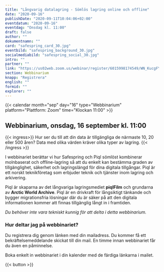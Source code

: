 ```yaml
---
title: "Långvarig datalagring - Sömlös lagring online och offline"
date: "2020-09-16"
publishDate: "2020-09-11T10:04:06+02:00"
eventdatum: "2020-09-16"
eventdag: "Onsdag kl. 11:00"
draft: false
author: ""
dokumentnamn: ""
card: "safespring_card_30.jpg"
eventbild: "safespring_background_30.jpg"
socialmediabild: "safespring_social_30.jpg"
intro: ""
partner: ""
link: "https://us02web.zoom.us/webinar/register/6015998174549/WN_KucgFY0ZRDKlFJLXaYZedg"
section: Webbinarium
knapp: "Registrera"
english: ""
formid: ""
explorer: ""
---
```


{{< calendar month="sep" day="16" type="Webbinarium" platform="Plattform: Zoom" time="Klockan 11:00" >}}

## Webbinarium, onsdag, 16 september kl. 11:00

{{< ingress>}}
Hur ser du till att din data är tillgängliga de närmaste 10, 20 eller 500 åren? Data med olika värden kräver olika typer av lagring.
{{< /ingress >}}

 I webbinariet berättar vi hur Safespring och Piql sömlöst kombinerar molnbaserat och offline-lagring så att du enkelt kan bestämma graden av tillgänglighet, säkerhet och lagringslängd för dina digitala tillgångar. Piql är ett norskt teknikföretag som erbjuder teknik och tjänster inom lagring och arkivering.

 Piql är skaparna av det långvariga lagringsmediet **piqlFilm** och grundarna av **Arctic World Archive**. Piql är en drivkraft för långsiktigt tänkande och bygger migrationsfria lösningar där du är säker på att den digitala informationen kommer att finnas tillgänglig långt in i framtiden.

*Du behöver inte vara tekniskt kunnig för att delta i detta webbinarium.*


### Hur deltar jag på webbinariet?
Du registrera dig genom länken med din mailadress. Du kommer få ett bekräftelsemeddelande skickat till din mail. En timme innan webbinariet får du även en påminnelse.

Boka enkelt in webbinariet i din kalender med de färdiga länkarna i mailet.

{{< button >}}
